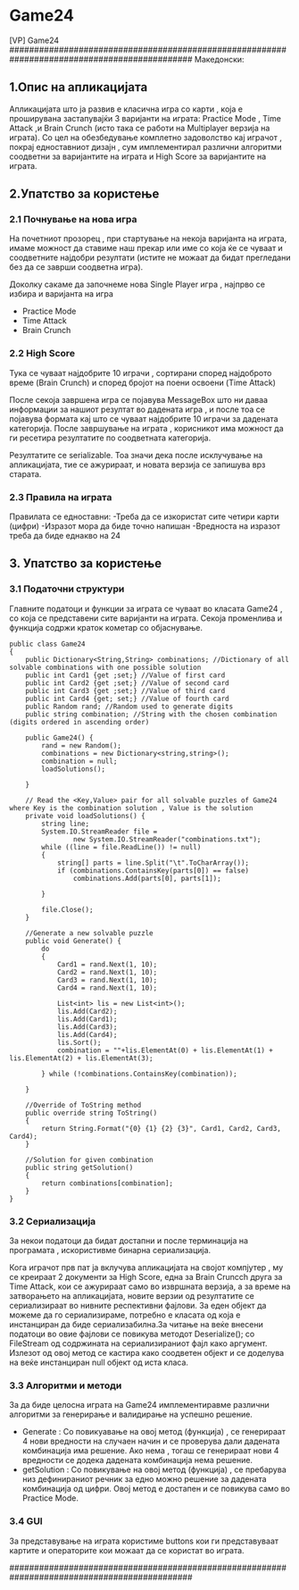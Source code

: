 # Game24
[VP] Game24
#############################################################################################
Македонски:

##  1.Опис на апликацијата
Апликацијата што ја развив е класична игра со карти , која е проширувана застапувајќи 3 варијанти на играта:
Practice Mode , Time Attack ,и Brain Crunch (исто така се работи на Multiplayer верзија на играта).
Со цел на обезбедување комплетно задоволство кај играчот , покрај едноставниот дизајн , сум имплементирал
различни алгоритми соодветни за варијантите на играта и High Score за варијантите на играта.

## 2.Упатство за користење

### 2.1 Почнување на нова игра

На почетниот прозорец , при стартување на некоја варијанта на играта, имаме можност да ставиме наш прекар или
име со која ќе се чуваат и соодветните најдобри резултати (истите не можаат да бидат прегледани без да се заврши соодветна игра).

Доколку сакаме да започнеме нова Single Player игра , најпрво се избира и варијанта на игра

- Practice Mode  
- Time Attack
- Brain Crunch

### 2.2 High Score

Тука се чуваат најдобрите 10 играчи , сортирани според најдоброто време (Brain Crunch) и според бројот на поени освоени (Time Attack)

После секоја завршена игра се појавува MessageBox што ни даваа информации за нашиот резултат во дадената игра , и после тоа се
појавува формата кај што се чуваат најдобрите 10 играчи за дадената категорија. После завршување на играта , корисникот има можност да ги
ресетира резултатите по соодветната категорија.

Резултатите се serializable. Тоа значи дека после исклучување на апликацијата, тие се ажурираат, и новата верзија се запишува врз старата.

### 2.3 Правила на играта

Правилата се едноставни:
-Треба да се изкористат сите четири карти (цифри)
-Изразот мора да биде точно напишан
-Вредноста на изразот треба да биде еднакво на 24

## 3. Упатство за користење


### 3.1 Податочни структури
Главните податоци и функции за играта се чуваат во класата Game24 , со која се представени сите варијанти на играта. Секоја променлива
и функција содржи краток кометар со објаснување.

    public class Game24 
    {
        public Dictionary<String,String> combinations; //Dictionary of all solvable combinations with one possible solution
        public int Card1 {get ;set;} //Value of first card
        public int Card2 {get ;set;} //Value of second card
        public int Card3 {get ;set;} //Value of third card
        public int Card4 {get; set;} //Value of fourth card
        public Random rand; //Random used to generate digits
        public string combination; //String with the chosen combination (digits ordered in ascending order) 

        public Game24() {
            rand = new Random();
            combinations = new Dictionary<string,string>();
            combination = null;
            loadSolutions();

        }

        // Read the <Key,Value> pair for all solvable puzzles of Game24 where Key is the combination solution , Value is the solution
        private void loadSolutions() {
            string line;
            System.IO.StreamReader file =
                    new System.IO.StreamReader("combinations.txt");
            while ((line = file.ReadLine()) != null)
            {
                string[] parts = line.Split("\t".ToCharArray());
                if (combinations.ContainsKey(parts[0]) == false)
                    combinations.Add(parts[0], parts[1]);

            }

            file.Close();
        }

        //Generate a new solvable puzzle
        public void Generate() {
            do
            {
                Card1 = rand.Next(1, 10);
                Card2 = rand.Next(1, 10);
                Card3 = rand.Next(1, 10);
                Card4 = rand.Next(1, 10);

                List<int> lis = new List<int>();
                lis.Add(Card2);
                lis.Add(Card1);
                lis.Add(Card3);
                lis.Add(Card4);
                lis.Sort();
                combination = ""+lis.ElementAt(0) + lis.ElementAt(1) + lis.ElementAt(2) + lis.ElementAt(3);

            } while (!combinations.ContainsKey(combination));
            
        }

        //Override of ToString method
        public override string ToString()
        {
            return String.Format("{0} {1} {2} {3}", Card1, Card2, Card3, Card4);
        }
        
        //Solution for given combination
        public string getSolution()
        {
            return combinations[combination];
        }
    }

### 3.2 Сериализација

За некои податоци да бидат достапни и после терминација на програмата , искористивме бинарна сериализација.

Кога играчот прв пат ја вклучува апликацијата на својот компјутер , му се креираат 2 документи за High Score, една за Brain Cruncch
друга за Time Attack, кои се ажурираат само во извршната верзија, а за време на затворањето на апликацијата, новите верзии од
резултатите се сериализираат во нивните респективни фајлови.
За еден објект да можеме да го сериализираме, потребно е класата од која е инстанциран да биде сериализабилна.За читање на веќе внесени
податоци во овие фајлови се повикува методот Deserialize(); со FileStream од содржината на сериализираниот фајл како аргумент. 
Излезот од овој метод се кастира како соодветен објект и се доделува на веќе инстанциран null објект од иста класа.

### 3.3 Алгоритми и методи

За да биде целосна играта на Game24 имплементиравме различни алгоритми за генерирање и валидирање на успешно решение.

- Generate : Со повикуавање на овој метод (функција) , се генерираат 4 нови вредности на случаен начин и се проверува дали дадената комбинација има решение. Ако нема , тогаш се генерираат нови 4 вредности се додека дадената комбинација нема решение.
- getSolution : Со повикување на овој метод (функција) , се пребарува низ дефинираниот речник за едно можно решение за дадената комбинација од цифри. Овој метод е достапен и се повикува само во Practice Mode. 


### 3.4 GUI

За представување на играта користиме buttons кои ги представуваат картите и операторите кои можаат да се користат во играта.

#############################################################################################
